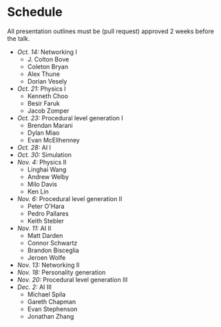 # Schedule

All presentation outlines must be (pull request) approved 2 weeks before the talk.

* *Oct. 14:* Networking I
	* J. Colton Bove
	* Coleton Bryan
	* Alex Thune
	* Dorian Vesely
* *Oct. 21:* Physics I
	* Kenneth Choo
	* Besir Faruk
	* Jacob Zomper
* *Oct. 23:* Procedural level generation I
	* Brendan Marani
	* Dylan Miao
	* Evan McEllhenney
* *Oct. 28:* AI I
* *Oct. 30:* Simulation
* *Nov. 4:* Physics II
	* Linghai Wang
	* Andrew Welby
	* Milo Davis
	* Ken Lin
* *Nov. 6:* Procedural level generation II
	* Peter O'Hara
	* Pedro Pallares
	* Keith Stebler
* *Nov. 11:* AI II
	* Matt Darden
	* Connor Schwartz
	* Brandon Bisceglia
	* Jeroen Wolfe
* *Nov. 13:* Networking II
* *Nov. 18:* Personality generation
* *Nov. 20:* Procedural level generation III
* *Dec. 2:* AI III
	* Michael Spila
	* Gareth Chapman
	* Evan Stephenson
	* Jonathan Zhang
